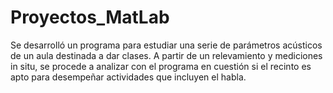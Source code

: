 # Proyectos_MatLab

  Se desarrolló un programa para estudiar una serie de parámetros acústicos de un aula destinada a dar clases. A partir de un relevamiento y mediciones in situ, se procede a analizar con el programa en cuestión si el recinto es apto para desempeñar actividades que incluyen el habla. 
